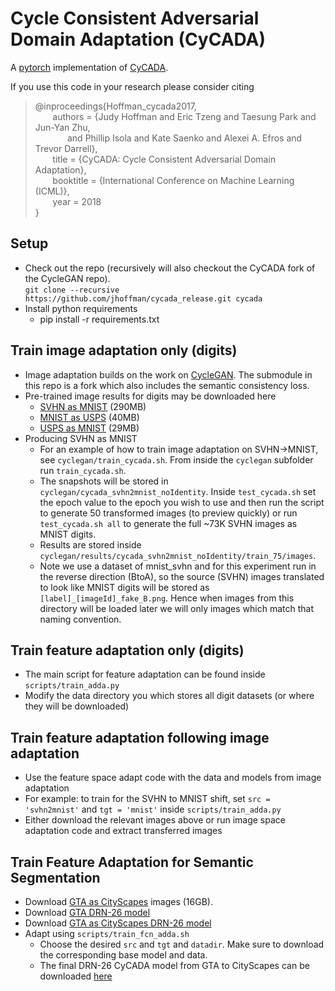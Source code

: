 # Cycle Consistent Adversarial Domain Adaptation (CyCADA)
A [pytorch](http://pytorch.org/) implementation of [CyCADA](https://arxiv.org/pdf/1711.03213.pdf). 

If you use this code in your research please consider citing

>@inproceedings{Hoffman_cycada2017,<br>
&nbsp;&nbsp;&nbsp;&nbsp;&nbsp;&nbsp; authors = {Judy Hoffman and Eric Tzeng and Taesung Park and Jun-Yan Zhu,<br>
&nbsp;&nbsp;&nbsp;&nbsp;&nbsp;&nbsp;&nbsp;&nbsp;&nbsp;&nbsp;&nbsp;&nbsp; and Phillip Isola and Kate Saenko and Alexei A. Efros and Trevor Darrell},<br>
&nbsp;&nbsp;&nbsp;&nbsp;&nbsp;&nbsp;          title = {CyCADA: Cycle Consistent Adversarial Domain Adaptation},<br>
&nbsp;&nbsp;&nbsp;&nbsp;&nbsp;&nbsp;          booktitle = {International Conference on Machine Learning (ICML)},<br>
&nbsp;&nbsp;&nbsp;&nbsp;&nbsp;&nbsp;          year = 2018<br>
}

## Setup
* Check out the repo (recursively will also checkout the CyCADA fork of the CycleGAN repo).<br>
`git clone --recursive https://github.com/jhoffman/cycada_release.git cycada`
* Install python requirements
    * pip install -r requirements.txt
    
## Train image adaptation only (digits)
* Image adaptation builds on the work on [CycleGAN](https://github.com/junyanz/pytorch-CycleGAN-and-pix2pix). The submodule in this repo is a fork which also includes the semantic consistency loss. 
* Pre-trained image results for digits may be downloaded here
  * [SVHN as MNIST](https://people.eecs.berkeley.edu/~jhoffman/cycada/svhn2mnist) (290MB)
  * [MNIST as USPS](https://people.eecs.berkeley.edu/~jhoffman/cycada/mnist2usps) (40MB)
  * [USPS as MNIST](https://people.eecs.berkeley.edu/~jhoffman/cycada/usps2mnist) (29MB)
* Producing SVHN as MNIST 
   * For an example of how to train image adaptation on SVHN->MNIST, see `cyclegan/train_cycada.sh`. From inside the `cyclegan` subfolder run `train_cycada.sh`. 
   * The snapshots will be stored in `cyclegan/cycada_svhn2mnist_noIdentity`. Inside `test_cycada.sh` set the epoch value to the epoch you wish to use and then run the script to generate 50 transformed images (to preview quickly) or run `test_cycada.sh all` to generate the full ~73K SVHN images as MNIST digits. 
   * Results are stored inside `cyclegan/results/cycada_svhn2mnist_noIdentity/train_75/images`. 
   * Note we use a dataset of mnist_svhn and for this experiment run in the reverse direction (BtoA), so the source (SVHN) images translated to look like MNIST digits will be stored as `[label]_[imageId]_fake_B.png`. Hence when images from this directory will be loaded later we will only images which match that naming convention.

## Train feature adaptation only (digits)
* The main script for feature adaptation can be found inside `scripts/train_adda.py`
* Modify the data directory you which stores all digit datasets (or where they will be downloaded)

## Train feature adaptation following image adaptation
* Use the feature space adapt code with the data and models from image adaptation
* For example: to train for the SVHN to MNIST shift, set `src = 'svhn2mnist'` and `tgt = 'mnist'` inside `scripts/train_adda.py` 
* Either download the relevant images above or run image space adaptation code and extract transferred images

## Train Feature Adaptation for Semantic Segmentation
* Download [GTA as CityScapes](http://efrosgans.eecs.berkeley.edu/cyclegta/cyclegta.zip) images (16GB).
* Download [GTA DRN-26 model](https://people.eecs.berkeley.edu/~jhoffman/cycada/drn26-gta5-iter115000.pth)
* Download [GTA as CityScapes DRN-26 model](https://people.eecs.berkeley.edu/~jhoffman/cycada/drn26-cyclegta5-iter115000.pth)
* Adapt using `scripts/train_fcn_adda.sh`
   * Choose the desired `src` and `tgt` and `datadir`. Make sure to download the corresponding base model and data. 
   * The final DRN-26 CyCADA model from GTA to CityScapes can be downloaded [here](https://people.eecs.berkeley.edu/~jhoffman/cycada/drn26_cycada_cyclegta2cityscapes.pth)

